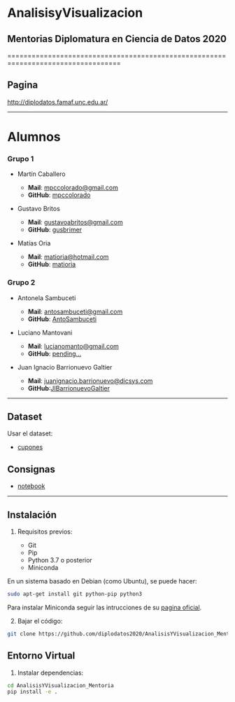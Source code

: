 # AnalisisyVisualizacion
## Mentorias Diplomatura en Ciencia de Datos 2020
==================================================================================

Pagina
------
http://diplodatos.famaf.unc.edu.ar/

---

Alumnos
=======

### Grupo 1

* Martín Caballero
  - **Mail**: mpccolorado@gmail.com
  - **GitHub**: [mpccolorado](https://github.com/mpccolorado)

* Gustavo Britos
  - **Mail**: gustavoabritos@gmail.com
  - **GitHub**: [gusbrimer](https://github.com/gusbrimer)

* Matías Oria
  - **Mail**: matioria@hotmail.com
  - **GitHub**: [matioria](https://github.com/fefontana)


### Grupo 2

* Antonela Sambuceti
  - **Mail**: antosambuceti@gmail.com
  - **GitHub**: [AntoSambuceti](https://github.com/AntoSambuceti) 

* Luciano Mantovani
  - **Mail**: lucianomanto@gmail.com
  - **GitHub**: [pending...]()

* Juan Ignacio Barrionuevo Galtier
  - **Mail**: juanignacio.barrionuevo@dicsys.com
  - **GitHub**:[JIBarrionuevoGaltier](https://github.com/JIBarrionuevoGaltier)

---

Dataset
-------

Usar el dataset: 
* [cupones](https://drive.google.com/file/d/1GG2ROEb03pKezOmKLjuGLReLAg0vw3fO/view?usp=sharing)


Consignas
-----------
 * [notebook](notebooks/consigas.ipynb)
-------------------------------------------------------------------------------
Instalación
-----------

1. Requisitos previos:

    - Git
    - Pip
    - Python 3.7 o posterior
    - Miniconda

En un sistema basado en Debian (como Ubuntu), se puede hacer:
```sh
sudo apt-get install git python-pip python3
```
Para instalar Miniconda seguir las intrucciones de su 
[pagina oficial](https://docs.conda.io/en/latest/miniconda.html#installing).

2. Bajar el código:

```sh
git clone https://github.com/diplodatos2020/AnalisisYVisualizacion_Mentoria.git
```

Entorno Virtual
---------------

1. Instalar dependencias:
```sh
cd AnalisisYVisualizacion_Mentoria
pip install -e .
```
